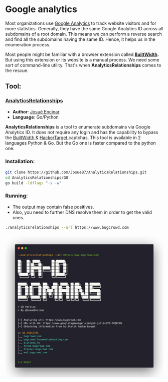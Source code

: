 # Google analytics

Most organizations use [Google Analytics](https://analytics.google.com/analytics/web/) to track website visitors and for more statistics. Generally, they have the same Google Analytics ID across all subdomains of a root domain. This means we can perform a reverse search and find all the subdomains having the same ID. Hence, it helps us in the enumeration process.

Most people might be familiar with a browser extension called [**BuiltWidth**](https://builtwith.com/toolbar)**.** But using this extension or its website is a manual process.  We need some sort of command-line utility. That's when **AnalyticsRelationships** comes to the rescue.

## Tool: 

### [AnalyticsRelationships](https://github.com/Josue87/AnalyticsRelationships)

* **Author**: [Josué Encinar](https://github.com/Josue87)
* **Language**: Go/Python

**AnalyticsRelationships** is a tool to enumerate subdomains via Google Analytics ID. It does not require any login and has the capability to bypass the [BuiltWidth ](https://builtwith.com/)& [HackerTarget ](https://hackertarget.com/)captchas. This tool is available in 2 languages Python & Go. But the Go one is faster compared to the python one.

### Installation:

```bash
git clone https://github.com/Josue87/AnalyticsRelationships.git
cd AnalyticsRelationships/GO
go build -ldflags "-s -w"
```

### Running:

* The output may contain false positives.
* Also, you need to further DNS resolve them in order to get the valid ones.

```bash
./analyticsrelationships --url https://www.bugcrowd.com
```

![](../../.gitbook/assets/googlenalytics.png)





